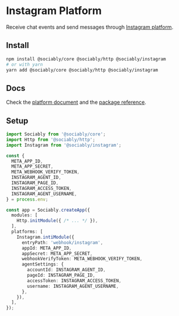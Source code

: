 # Instagram Platform

Receive chat events and send messages through [Instagram platform](https://developers.facebook.com/docs/messenger-platform/instagram).

## Install

```bash
npm install @sociably/core @sociably/http @sociably/instagram
# or with yarn
yarn add @sociably/core @sociably/http @sociably/instagram
```

## Docs

Check the [platform document](https://sociably.js.org/docs/instagram-platform)
and the [package reference](https://sociably.js.org/api/modules/instagram.html).

## Setup

```ts
import Sociably from '@sociably/core';
import Http from '@sociably/http';
import Instagram from '@sociably/instagram';

const {
  META_APP_ID,
  META_APP_SECRET,
  META_WEBHOOK_VERIFY_TOKEN,
  INSTAGRAM_AGENT_ID,
  INSTAGRAM_PAGE_ID,
  INSTAGRAM_ACCESS_TOKEN,
  INSTAGRAM_AGENT_USERNAME,
} = process.env;

const app = Sociably.createApp({
  modules: [
    Http.initModule({ /* ... */ }),
  ],
  platforms: [
    Instagram.intiModule({
      entryPath: 'webhook/instagram',
      appId: META_APP_ID,
      appSecret: META_APP_SECRET,
      webhookVerifyToken: META_WEBHOOK_VERIFY_TOKEN,
      agentSettings: {
        accountId: INSTAGRAM_AGENT_ID,
        pageId: INSTAGRAM_PAGE_ID,
        accessToken: INSTAGRAM_ACCESS_TOKEN,
        username: INSTAGRAM_AGENT_USERNAME,
      },
    }),
  ],
});
```
